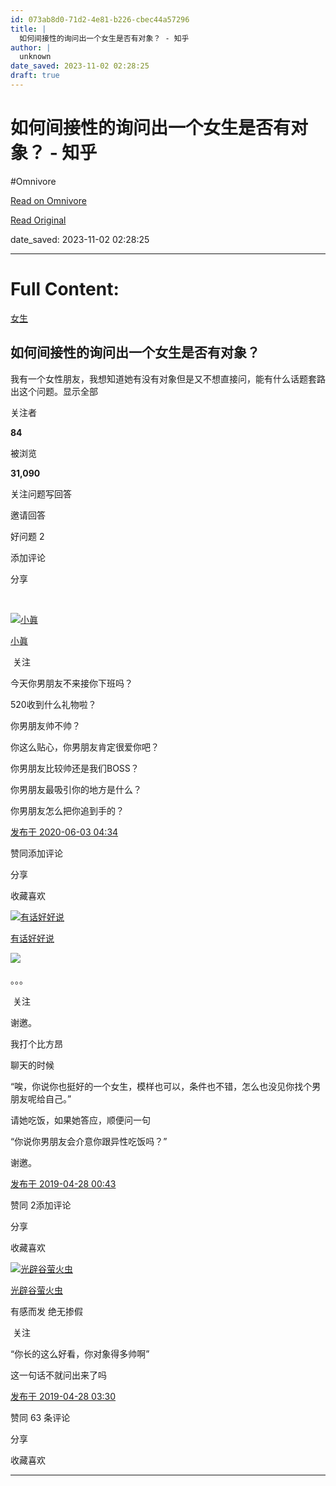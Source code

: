 ```yaml
---
id: 073ab8d0-71d2-4e81-b226-cbec44a57296
title: |
  如何间接性的询问出一个女生是否有对象？ - 知乎
author: |
  unknown
date_saved: 2023-11-02 02:28:25
draft: true
---
```


# 如何间接性的询问出一个女生是否有对象？ - 知乎
#Omnivore

[Read on Omnivore](https://omnivore.app/me/https-www-zhihu-com-question-322017428-answer-1261854973-18b8eb7e26e)

[Read Original](https://www.zhihu.com/question/322017428/answer/1261854973)

date_saved: 2023-11-02 02:28:25


--- 

# Full Content: 

[女生](https://www.zhihu.com/topic/19561847)

## 如何间接性的询问出一个女生是否有对象？

我有一个女性朋友，我想知道她有没有对象但是又不想直接问，能有什么话题套路出这个问题。显示全部 ​

关注者

**84**

被浏览

**31,090**

关注问题​写回答

​邀请回答

​好问题 2

​添加评论

​分享

​

[![小眞](https://proxy-prod.omnivore-image-cache.app/0x0,sAY-a7Ui3okQhOGoh3Vztmyv4CVetjw30RqM2icgc45k/https://picx.zhimg.com/v2-3bcfffa2d75691bbc86f160e06e89fcd_l.jpg?source=2c26e567)](https://www.zhihu.com/people/xiao-zhen-17-99)

[小眞](https://www.zhihu.com/people/xiao-zhen-17-99)

​ 关注

今天你男朋友不来接你下班吗？

520收到什么礼物啦？

你男朋友帅不帅？

你这么贴心，你男朋友肯定很爱你吧？

你男朋友比较帅还是我们BOSS？

你男朋友最吸引你的地方是什么？

你男朋友怎么把你追到手的？

[发布于 2020-06-03 04:34](https://www.zhihu.com/question/322017428/answer/1261854973)

​赞同​​添加评论

​分享

​收藏​喜欢

[![有话好好说](https://proxy-prod.omnivore-image-cache.app/0x0,sR8cO7UeSWcOW7hmxwhoH8Q_BR4IglMIxThd5aLqdDkU/https://picx.zhimg.com/v2-f8ac1eb7eb5eaabc5829bcb5d0c65ff1_l.jpg?source=1940ef5c)](https://www.zhihu.com/people/ling-lie-4-36)

[有话好好说](https://www.zhihu.com/people/ling-lie-4-36)

​![](https://proxy-prod.omnivore-image-cache.app/0x0,sKBtfFYtK0ROqGdvN0zCp5BhZ6pS4CW6jvNAosyO8byE/https://pica.zhimg.com/v2-4812630bc27d642f7cafcd6cdeca3d7a.jpg?source=88ceefae)

。。。

​ 关注

谢邀。

我打个比方昂

聊天的时候

“唉，你说你也挺好的一个女生，模样也可以，条件也不错，怎么也没见你找个男朋友呢给自己。”

请她吃饭，如果她答应，顺便问一句

“你说你男朋友会介意你跟异性吃饭吗？”

谢邀。

[发布于 2019-04-28 00:43](https://www.zhihu.com/question/322017428/answer/665651862)

​赞同 2​​添加评论

​分享

​收藏​喜欢

[![光辟谷萤火虫](https://proxy-prod.omnivore-image-cache.app/0x0,s_TjW1QVMjMRv-acmYJ6NIjhrlJCJFX9UnppfnopKz-E/https://picx.zhimg.com/v2-b69c42ae2a1824f6a92a83278cb615b5_l.jpg?source=1940ef5c)](https://www.zhihu.com/people/zheng-zheng-zheng-zheng-zheng-zheng-zheng-zheng-78)

[光辟谷萤火虫](https://www.zhihu.com/people/zheng-zheng-zheng-zheng-zheng-zheng-zheng-zheng-78)

有感而发 绝无掺假

​ 关注

“你长的这么好看，你对象得多帅啊”

这一句话不就问出来了吗

[发布于 2019-04-28 03:30](https://www.zhihu.com/question/322017428/answer/665850914)

​赞同 6​​3 条评论

​分享

​收藏​喜欢

---

